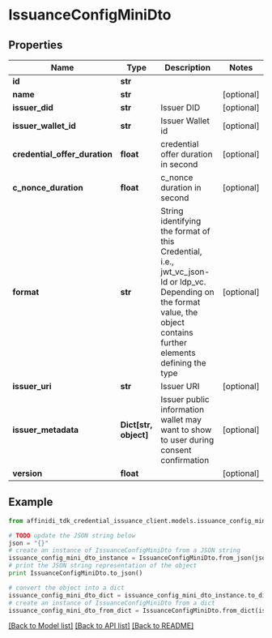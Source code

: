 # IssuanceConfigMiniDto

## Properties

| Name                          | Type                  | Description                                                                                                                                                             | Notes      |
| ----------------------------- | --------------------- | ----------------------------------------------------------------------------------------------------------------------------------------------------------------------- | ---------- |
| **id**                        | **str**               |                                                                                                                                                                         |
| **name**                      | **str**               |                                                                                                                                                                         | [optional] |
| **issuer_did**                | **str**               | Issuer DID                                                                                                                                                              | [optional] |
| **issuer_wallet_id**          | **str**               | Issuer Wallet id                                                                                                                                                        | [optional] |
| **credential_offer_duration** | **float**             | credential offer duration in second                                                                                                                                     | [optional] |
| **c_nonce_duration**          | **float**             | c_nonce duration in second                                                                                                                                              | [optional] |
| **format**                    | **str**               | String identifying the format of this Credential, i.e., jwt_vc_json-ld or ldp_vc. Depending on the format value, the object contains further elements defining the type | [optional] |
| **issuer_uri**                | **str**               | Issuer URI                                                                                                                                                              | [optional] |
| **issuer_metadata**           | **Dict[str, object]** | Issuer public information wallet may want to show to user during consent confirmation                                                                                   | [optional] |
| **version**                   | **float**             |                                                                                                                                                                         | [optional] |

## Example

```python
from affinidi_tdk_credential_issuance_client.models.issuance_config_mini_dto import IssuanceConfigMiniDto

# TODO update the JSON string below
json = "{}"
# create an instance of IssuanceConfigMiniDto from a JSON string
issuance_config_mini_dto_instance = IssuanceConfigMiniDto.from_json(json)
# print the JSON string representation of the object
print IssuanceConfigMiniDto.to_json()

# convert the object into a dict
issuance_config_mini_dto_dict = issuance_config_mini_dto_instance.to_dict()
# create an instance of IssuanceConfigMiniDto from a dict
issuance_config_mini_dto_from_dict = IssuanceConfigMiniDto.from_dict(issuance_config_mini_dto_dict)
```

[[Back to Model list]](../README.md#documentation-for-models) [[Back to API list]](../README.md#documentation-for-api-endpoints) [[Back to README]](../README.md)
